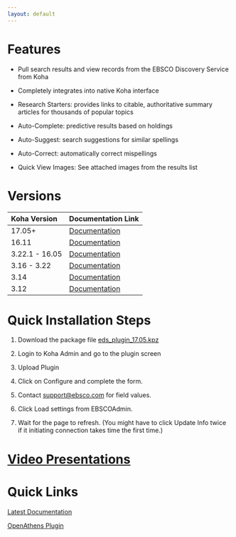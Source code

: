 ```yaml
---
layout: default
---
```


# Features

* Pull search results and view records from the EBSCO Discovery Service from Koha

* Completely integrates into native Koha interface

* Research Starters: provides links to citable, authoritative summary articles for thousands of popular topics

* Auto-Complete: predictive results based on  holdings

* Auto-Suggest: search suggestions for similar spellings

* Auto-Correct: automatically correct mispellings

* Quick View Images: See attached images from the results list


# Versions

| Koha Version     | Documentation Link |
|:-----------------|:-------------------|
| 17.05+           | [Documentation](./docs/17.05)      |
| 16.11            | [Documentation](./docs/16.11)      |
| 3.22.1 - 16.05   | [Documentation](./docs/3.22.1)     |
| 3.16 - 3.22      | [Documentation](./docs/3.16)       |
| 3.14             | [Documentation](./docs/3.14)       |
| 3.12             | [Documentation](./docs/3.12)       |



# Quick Installation Steps

1.  Download the package file [eds_plugin_17.05.kpz](https://github.com/ebsco/edsapi-koha-plugin/blob/master/eds_plugin_17.05.kpz)

2.  Login to Koha Admin and go to the plugin screen

3.  Upload Plugin

4.  Click on Configure and complete the form.

5.  Contact support@ebsco.com for field values.

6.  Click Load settings from EBSCOAdmin.

7.  Wait for the page to refresh. (You might have to click Update Info twice if it initiating connection takes time the first time.)


# [Video Presentations](./videos)

# Quick Links

[Latest Documentation](./docs/17.11)

[OpenAthens Plugin](https://github.com/ebsco/openathens-koha-plugin)
